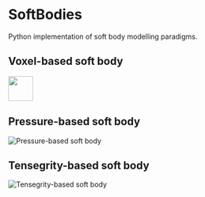 # SoftBodies
Python implementation of soft body modelling paradigms.

## Voxel-based soft body
<img src="./img/voxel.gif" width=50>

## Pressure-based soft body
![Pressure-based soft body](./img/pressure.gif)

## Tensegrity-based soft body
![Tensegrity-based soft body](./img/tensegrity.gif)
